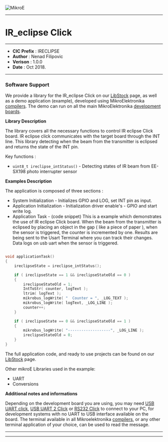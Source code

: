![MikroE](http://www.mikroe.com/img/designs/beta/logo_small.png)

---

# IR_eclipse Click

---

- **CIC Prefix**  : IRECLIPSE
- **Author**      : Nenad Filipovic
- **Verison**     : 1.0.0
- **Date**        : Oct 2018.

---

### Software Support

We provide a library for the IR_eclipse Click on our [LibStock](https://libstock.mikroe.com/projects/view/1146/ir-eclipse-click-example) 
page, as well as a demo application (example), developed using MikroElektronika 
[compilers](http://shop.mikroe.com/compilers). The demo can run on all the main 
MikroElektronika [development boards](http://shop.mikroe.com/development-boards).

**Library Description**

The library covers all the necessary functions to control IR eclipse Click board.
IR eclipse click communicates with the target board through the INT line. 
This library detecting when the beam from the transmitter is eclipsed and returns the state of the INT pin.

Key functions :

- ``` uint8_t ireclipse_intStatus() ``` - Detecting states of IR beam from EE-SX198 photo interrupter sensor


**Examples Description**

The application is composed of three sections :

- System Initialization - Initializes GPIO and LOG, set INT pin as input.
- Application Initialization - Initialization driver enable's - GPIO and start write log.
- Application Task - (code snippet) This is a example which demonstrates the use of IR eclipse Click board.
     When the beam from the transmitter is eclipsed by placing
     an object in the gap ( like a piece of paper ), when the sensor is triggered, the counter is incremented by one.
     Results are being sent to the Usart Terminal where you can track their changes.
     Data logs on usb uart when the sensor is triggered.


```.c

void applicationTask()
{
    ireclipseState = ireclipse_intStatus();

    if ( ireclipseState == 1 && ireclipseStateOld == 0 )
    {
        ireclipseStateOld = 1;
        IntToStr( counter, logText );
        ltrim( logText );
        mikrobus_logWrite( "  Counter = ", _LOG_TEXT );
        mikrobus_logWrite( logText, _LOG_LINE );
        counter++;
    }

    if ( ireclipseState == 0 && ireclipseStateOld == 1 )
    {
        mikrobus_logWrite( "-------------------", _LOG_LINE );
        ireclipseStateOld = 0;
    }
}

```



The full application code, and ready to use projects can be found on our 
[LibStock](https://libstock.mikroe.com/projects/view/1146/ir-eclipse-click-example) page.

Other mikroE Libraries used in the example:

- UART
- Conversions

**Additional notes and informations**

Depending on the development board you are using, you may need 
[USB UART click](http://shop.mikroe.com/usb-uart-click), 
[USB UART 2 Click](http://shop.mikroe.com/usb-uart-2-click) or 
[RS232 Click](http://shop.mikroe.com/rs232-click) to connect to your PC, for 
development systems with no UART to USB interface available on the board. The 
terminal available in all Mikroelektronika 
[compilers](http://shop.mikroe.com/compilers), or any other terminal application 
of your choice, can be used to read the message.

---
---

